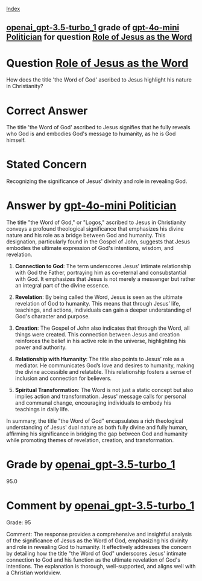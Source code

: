 
[Index](../../../../index.md)
## [openai_gpt-3.5-turbo_1](../../../grading_models/openai_gpt-3.5-turbo_1.md) grade of [gpt-4o-mini Politician](../../../answering_models/gpt-4o-mini_Politician.md) for question [Role of Jesus as the Word](../../../questions/Role_of_Jesus_as_the_Word.md)

# Question [Role of Jesus as the Word](../../../questions/Role_of_Jesus_as_the_Word.md)
How does the title 'the Word of God' ascribed to Jesus highlight his nature in Christianity?

# Correct Answer
The title 'the Word of God' ascribed to Jesus signifies that he fully reveals who God is and embodies God's message to humanity, as he is God himself.

# Stated Concern
Recognizing the significance of Jesus' divinity and role in revealing God.

# Answer by [gpt-4o-mini Politician](../../../answering_models/gpt-4o-mini_Politician.md)
The title "the Word of God," or "Logos," ascribed to Jesus in Christianity conveys a profound theological significance that emphasizes his divine nature and his role as a bridge between God and humanity. This designation, particularly found in the Gospel of John, suggests that Jesus embodies the ultimate expression of God's intentions, wisdom, and revelation.

1. **Connection to God**: The term underscores Jesus' intimate relationship with God the Father, portraying him as co-eternal and consubstantial with God. It emphasizes that Jesus is not merely a messenger but rather an integral part of the divine essence.

2. **Revelation**: By being called the Word, Jesus is seen as the ultimate revelation of God to humanity. This means that through Jesus’ life, teachings, and actions, individuals can gain a deeper understanding of God's character and purpose.

3. **Creation**: The Gospel of John also indicates that through the Word, all things were created. This connection between Jesus and creation reinforces the belief in his active role in the universe, highlighting his power and authority.

4. **Relationship with Humanity**: The title also points to Jesus’ role as a mediator. He communicates God’s love and desires to humanity, making the divine accessible and relatable. This relationship fosters a sense of inclusion and connection for believers.

5. **Spiritual Transformation**: The Word is not just a static concept but also implies action and transformation. Jesus' message calls for personal and communal change, encouraging individuals to embody his teachings in daily life.

In summary, the title "the Word of God" encapsulates a rich theological understanding of Jesus' dual nature as both fully divine and fully human, affirming his significance in bridging the gap between God and humanity while promoting themes of revelation, creation, and transformation.

# Grade by [openai_gpt-3.5-turbo_1](../../../grading_models/openai_gpt-3.5-turbo_1.md)
95.0

# Comment by [openai_gpt-3.5-turbo_1](../../../grading_models/openai_gpt-3.5-turbo_1.md)
Grade: 95

Comment: The response provides a comprehensive and insightful analysis of the significance of Jesus as the Word of God, emphasizing his divinity and role in revealing God to humanity. It effectively addresses the concern by detailing how the title "the Word of God" underscores Jesus' intimate connection to God and his function as the ultimate revelation of God's intentions. The explanation is thorough, well-supported, and aligns well with a Christian worldview.
